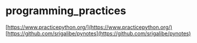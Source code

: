 # programming_practices

[https://www.practicepython.org/](https://www.practicepython.org/)
[https://github.com/srigalibe/pynotes](https://github.com/srigalibe/pynotes)
